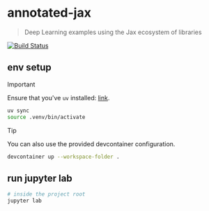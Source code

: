 # annotated-jax

> Deep Learning examples using the Jax ecosystem of libraries

[![Build Status](https://shawonashraf.visualstudio.com/jax-examples/_apis/build/status%2FShawonAshraf.jax_examples?branchName=main)](https://shawonashraf.visualstudio.com/jax-examples/_build/latest?definitionId=13&branchName=main)

## env setup

> [!IMPORTANT]
> Ensure that you've `uv` installed: [link](https://docs.astral.sh/uv/getting-started/installation/). 

```bash
uv sync
source .venv/bin/activate
```

> [!TIP]
> You can also use the provided devcontainer configuration.
> ```bash
> devcontainer up --workspace-folder .
> ```



## run jupyter lab

```bash
# inside the project root
jupyter lab
```
